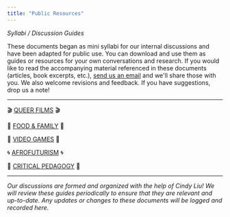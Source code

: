 ```yaml
---
title: "Public Resources"
---
```


_Syllabi / Discussion Guides_

These documents began as mini syllabi for our internal discussions and have been adapted for public use. You can download and use them as guides or resources for your own conversations and research. If you would like to read the accompanying material referenced in these documents (articles, book excerpts, etc.), [send us an email](mailto:%20soupbonecollective@gmail.com) and we'll share those with you. We also welcome revisions and feedback. If you have suggestions, drop us a note!

---

🎬 [QUEER FILMS](/discussion-guides/Queer-Cinema-Guide-_-Soupbone.pdf) 🎬

🍎 [FOOD & FAMILY](/discussion-guides/Food-and-Family-Syllabus-_-Soupbone.pdf) 🍎

👾 [VIDEO GAMES](/discussion-guides/Video-Games-Syllabus.pdf) 👾

🌀 [AFROFUTURISM](/discussion-guides/Afrofuturism_-Syllabus.pdf) 🌀

📓 [CRITICAL PEDAGOGY](/discussion-guides/Critical-Pedagogy-Syllabus.pdf) 📓

---

_Our discussions are formed and organized with the help of Cindy Liu! We will review these guides periodically to ensure that they are relevant and up-to-date. Any updates or changes to these documents will be logged and recorded here._
